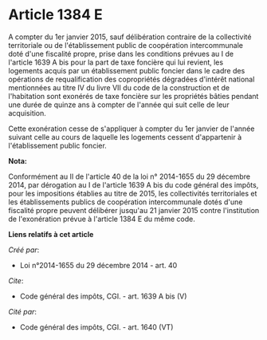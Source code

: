 # Article 1384 E

A compter du 1er janvier 2015, sauf délibération contraire de la collectivité territoriale ou de l'établissement public de
coopération intercommunale doté d'une fiscalité propre, prise dans les conditions prévues au I de l'article 1639 A bis pour
la part de taxe foncière qui lui revient, les logements acquis par un établissement public foncier dans le cadre des
opérations de requalification des copropriétés dégradées d'intérêt national mentionnées au titre IV du livre VII du code de
la construction et de l'habitation sont exonérés de taxe foncière sur les propriétés bâties pendant une durée de quinze ans à
compter de l'année qui suit celle de leur acquisition. 

Cette exonération cesse de s'appliquer à compter du 1er janvier de l'année suivant celle au cours de laquelle les logements
cessent d'appartenir à l'établissement public foncier.

**Nota:**

Conformément au II de l'article 40 de la loi n° 2014-1655 du 29 décembre 2014, par dérogation au I de l'article 1639 A bis du
code général des impôts, pour les impositions établies au titre de 2015, les collectivités territoriales et les
établissements publics de coopération intercommunale dotés d'une fiscalité propre peuvent délibérer jusqu'au 21 janvier 2015
contre l'institution de l'exonération prévue à l'article 1384 E du même code.

**Liens relatifs à cet article**

_Créé par_:

  - Loi n°2014-1655 du 29 décembre 2014 - art. 40

_Cite_:

  - Code général des impôts, CGI. - art. 1639 A bis (V)

_Cité par_:

  - Code général des impôts, CGI. - art. 1640 (VT)
